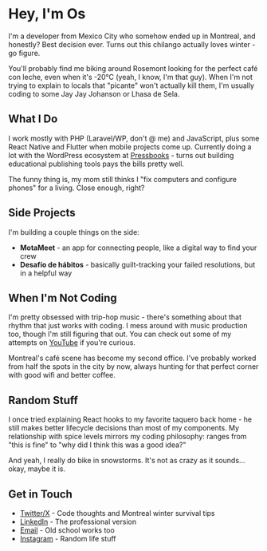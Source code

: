 # Hey, I'm Os

I'm a developer from Mexico City who somehow ended up in Montreal, and honestly? Best decision ever. Turns out this chilango actually loves winter - go figure.

You'll probably find me biking around Rosemont looking for the perfect café con leche, even when it's -20°C (yeah, I know, I'm that guy). When I'm not trying to explain to locals that "picante" won't actually kill them, I'm usually coding to some Jay Jay Johanson or Lhasa de Sela.

## What I Do

I work mostly with PHP (Laravel/WP, don't @ me) and JavaScript, plus some React Native and Flutter when mobile projects come up. Currently doing a lot with the WordPress ecosystem at [Pressbooks](https://github.com/pressbooks) - turns out building educational publishing tools pays the bills pretty well.

The funny thing is, my mom still thinks I "fix computers and configure phones" for a living. Close enough, right?

## Side Projects

I'm building a couple things on the side:
- **MotaMeet** - an app for connecting people, like a digital way to find your crew
- **Desafío de hábitos** - basically guilt-tracking your failed resolutions, but in a helpful way

## When I'm Not Coding

I'm pretty obsessed with trip-hop music - there's something about that rhythm that just works with coding. I mess around with music production too, though I'm still figuring that out. You can check out some of my attempts on [YouTube](https://www.youtube.com/@OsArz) if you're curious.

Montreal's café scene has become my second office. I've probably worked from half the spots in the city by now, always hunting for that perfect corner with good wifi and better coffee.

## Random Stuff

I once tried explaining React hooks to my favorite taquero back home - he still makes better lifecycle decisions than most of my components. My relationship with spice levels mirrors my coding philosophy: ranges from "this is fine" to "why did I think this was a good idea?"

And yeah, I really do bike in snowstorms. It's not as crazy as it sounds... okay, maybe it is.

## Get in Touch

- [Twitter/X](https://twitter.com/init_sh) - Code thoughts and Montreal winter survival tips
- [LinkedIn](https://linkedin.com/in/oscararzola) - The professional version
- [Email](mailto:os@icode.mx) - Old school works too
- [Instagram](https://instagram.com/os.coder) - Random life stuff
